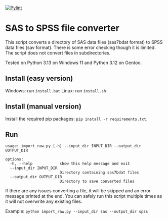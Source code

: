 [![Pylint](https://github.com/tim-murphy/sas2spss/actions/workflows/pylint.yml/badge.svg)](https://github.com/tim-murphy/sas2spss/actions/workflows/pylint.yml)

# SAS to SPSS file converter
This script converts a directory of SAS data files (sas7bdat format) to SPSS data files (sav format).
There is some error checking though it is limited.
The script does not convert files in subdirectories.

Tested on Python 3.13 on Windows 11 and Python 3.12 on Gentoo.

## Install (easy version)
Windows: run `install.bat`
Linux: run `install.sh`

## Install (manual version)
Install the required pip packages: `pip install -r requirements.txt`.

## Run
```
usage: import_raw.py [-h] --input_dir INPUT_DIR --output_dir OUTPUT_DIR

options:
  -h, --help            show this help message and exit
  --input_dir INPUT_DIR
                        Directory containing sas7bdat files
  --output_dir OUTPUT_DIR
                        Directory to save converted files
```

If there are any issues converting a file, it will be skipped and an error message printed at the end.
You can safely run this script multiple times as it will not overwrite any existing files.

Example:
`python import_raw.py --input_dir sas --output_dir spss`

